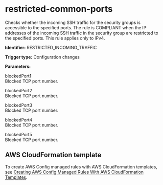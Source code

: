 # restricted\-common\-ports<a name="restricted-common-ports"></a>

Checks whether the incoming SSH traffic for the security groups is accessible to the specified ports\. The rule is COMPLIANT when the IP addresses of the incoming SSH traffic in the security group are restricted to the specified ports\. This rule applies only to IPv4\. 

**Identifier:** RESTRICTED\_INCOMING\_TRAFFIC

**Trigger type:** Configuration changes

**Parameters:**

 blockedPort1   
 Blocked TCP port number\. 

 blockedPort2   
 Blocked TCP port number\. 

 blockedPort3   
 Blocked TCP port number\. 

 blockedPort4   
 Blocked TCP port number\. 

 blockedPort5   
 Blocked TCP port number\. 

## AWS CloudFormation template<a name="w4aac13c29c17d229c13"></a>

To create AWS Config managed rules with AWS CloudFormation templates, see [Creating AWS Config Managed Rules With AWS CloudFormation Templates](aws-config-managed-rules-cloudformation-templates.md)\.